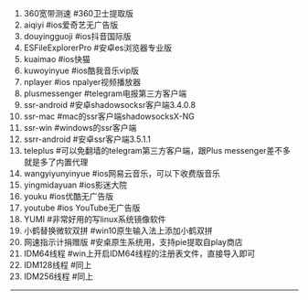 1. 360宽带测速    #360卫士提取版
2. aiqiyi        #ios爱奇艺无广告版
3. douyingguoji  #ios抖音国际版
4. ESFileExplorerPro  #安卓es浏览器专业版
5. kuaimao        #ios快猫
6. kuwoyinyue     #ios酷我音乐vip版
7. nplayer        #ios npalyer视频播放器
8. plusmessenger  #telegram电报第三方客户端
9. ssr-android    #安卓shadowsocksr客户端3.4.0.8
10. ssr-mac        #mac的ssr客户端shadowsocksX-NG
11. ssr-win        #windows的ssr客户端
12. ssrr-android   #安卓ssr客户端3.5.1.1
13. teleplus       #可以免翻墙的telegram第三方客户端，跟Plus messenger差不多就是多了内置代理
14. wangyiyunyinyue #ios网易云音乐，可以下收费版音乐
15. yingmidayuan   #ios影迷大院
16. youku          #ios优酷无广告版
17. youtube        #ios YouTube无广告版
18. YUMI           #非常好用的写linux系统镜像软件
19. 小鹤替换微软双拼 #win10原生输入法上添加小鹤双拼
20. 网速指示计捐赠版 #安桌原生系统用，支持pie提取自play商店
21. IDM64线程       #win上开启IDM64线程的注册表文件，直接导入即可
22. IDM128线程      #同上
23. IDM256线程      #同上
---------
